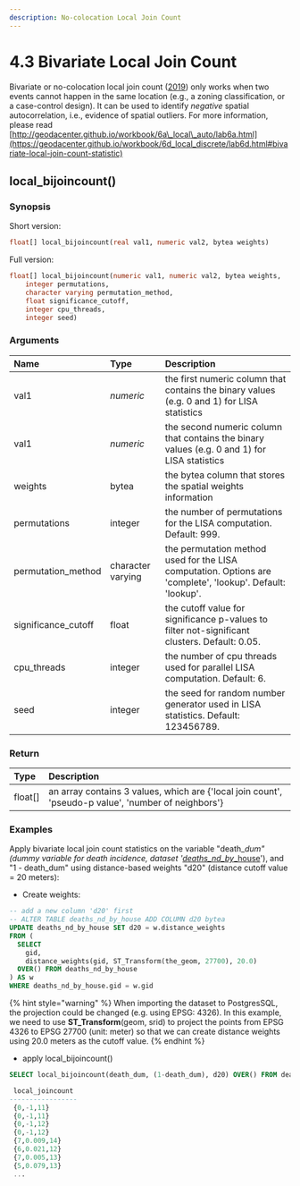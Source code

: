 ```yaml
---
description: No-colocation Local Join Count
---
```


# 4.3 Bivariate Local Join Count

Bivariate or no-colocation local join count \([2019](https://geodacenter.github.io/workbook/6d_local_discrete/lab6d.html#ref-AnselinLi:18)\) only works when two events cannot happen in the same location \(e.g., a zoning classification, or a case-control design\). It can be used to identify _negative_ spatial autocorrelation, i.e., evidence of spatial outliers. For more information, please read [http://geodacenter.github.io/workbook/6a\_local\_auto/lab6a.html](https://geodacenter.github.io/workbook/6d_local_discrete/lab6d.html#bivariate-local-join-count-statistic)

## local\_bijoincount\(\)

### Synopsis

Short version:

```sql
float[] local_bijoincount(real val1, numeric val2, bytea weights)
```

Full version:

```sql
float[] local_bijoincount(numeric val1, numeric val2, bytea weights,
    integer permutations, 
    character varying permutation_method,
    float significance_cutoff, 
    integer cpu_threads, 
    integer seed)
```

### Arguments

| Name | Type | Description |
| :--- | :--- | :--- |
| val1 | _numeric_ | the first numeric column that contains the binary values \(e.g. 0 and 1\) for LISA statistics |
| val1 | _numeric_ | the second numeric column that contains the binary values \(e.g. 0 and 1\) for LISA statistics |
| weights | bytea | the bytea column that stores the spatial weights information |
| permutations | integer | the number of permutations for the LISA computation. Default: 999. |
| permutation\_method | character varying | the permutation method used for the LISA computation. Options are 'complete', 'lookup'. Default: 'lookup'. |
| significance\_cutoff | float | the cutoff value for significance p-values to filter not-significant clusters. Default: 0.05. |
| cpu\_threads | integer | the number of cpu threads used for parallel LISA computation. Default: 6. |
| seed | integer | the seed for random number generator used in LISA statistics. Default: 123456789. |

### Return

| Type | Description |
| :--- | :--- |
| float\[\] | an array contains 3 values, which are {'local join count',  'pseudo-p value', 'number of neighbors'}  |

### Examples

Apply bivariate local join count statistics on the variable "death\__dum" \(dummy variable for death incidence, dataset '_[_deaths\_nd\_by_\_house](https://geodacenter.github.io/data-and-lab/snow/)'\), and "1 - death\_dum" using distance-based weights "d20" \(distance cutoff value = 20 meters\):

* Create weights:

```sql
-- add a new column 'd20' first
-- ALTER TABLE deaths_nd_by_house ADD COLUMN d20 bytea
UPDATE deaths_nd_by_house SET d20 = w.distance_weights
FROM (
  SELECT 
    gid, 
    distance_weights(gid, ST_Transform(the_geom, 27700), 20.0) 
  OVER() FROM deaths_nd_by_house
) AS w 
WHERE deaths_nd_by_house.gid = w.gid
```

{% hint style="warning" %}
When importing the dataset to PostgresSQL, the projection could be changed \(e.g. using EPSG: 4326\). In this example, we need to use **ST\_Transform**\(geom, srid\) to project the points from EPSG 4326 to EPSG 27700 \(unit: meter\) so that we can create distance weights using 20.0 meters as the cutoff value.
{% endhint %}

* apply local\_bijoincount\(\)

```sql
SELECT local_bijoincount(death_dum, (1-death_dum), d20) OVER() FROM deaths_nd_by_house;

 local_joincount 
-----------------
 {0,-1,11}
 {0,-1,11}
 {0,-1,12}
 {0,-1,12}
 {7,0.009,14}
 {6,0.021,12}
 {7,0.005,13}
 {5,0.079,13}
 ...
```



